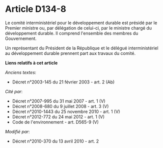 # Article D134-8

Le comité interministériel pour le développement durable est présidé par le Premier ministre ou, par délégation de celui-ci,
par le ministre chargé du développement durable. Il comprend l'ensemble des membres du Gouvernement.

Un représentant du Président de la République et le délégué interministériel au développement durable prennent part aux
travaux du comité.

**Liens relatifs à cet article**

_Anciens textes_:

  - Décret n°2003-145 du 21 février 2003 - art. 2 (Ab)

_Cité par_:

  - Décret n°2007-995 du 31 mai 2007 - art. 1 (V)
  - Décret n°2008-680 du 9 juillet 2008 - art. 3 (V)
  - Décret n°2010-1443 du 25 novembre 2010 - art. 1 (V)
  - Décret n°2012-772 du 24 mai 2012 - art. 1 (V)
  - Code de l'environnement - art. D565-9 (V)

_Modifié par_:

  - Décret n°2010-370 du 13 avril 2010 - art. 2
